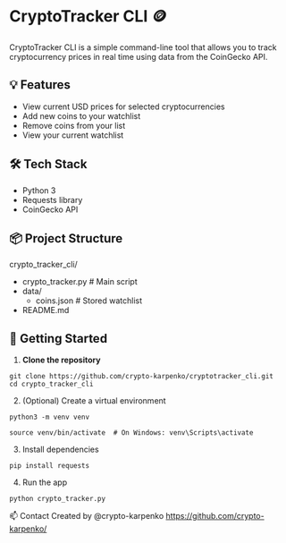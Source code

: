 # CryptoTracker CLI 🪙

CryptoTracker CLI is a simple command-line tool that allows you to track cryptocurrency prices in real time using data from the CoinGecko API.

## 💡 Features

- View current USD prices for selected cryptocurrencies
- Add new coins to your watchlist
- Remove coins from your list
- View your current watchlist

## 🛠 Tech Stack

- Python 3
- Requests library
- CoinGecko API

## 📦 Project Structure

crypto_tracker_cli/
 - crypto_tracker.py # Main script
 - data/
    - coins.json # Stored watchlist
 - README.md

            
## 🚀 Getting Started

1. **Clone the repository**

```
git clone https://github.com/crypto-karpenko/cryptotracker_cli.git
cd crypto_tracker_cli
```

2. (Optional) Create a virtual environment
  ``` 
  python3 -m venv venv

  source venv/bin/activate  # On Windows: venv\Scripts\activate
  ```

3. Install dependencies
  ```
  pip install requests
  ```

4. Run the app
  ```
  python crypto_tracker.py
  ```

📫 Contact
Created by @crypto-karpenko https://github.com/crypto-karpenko/
